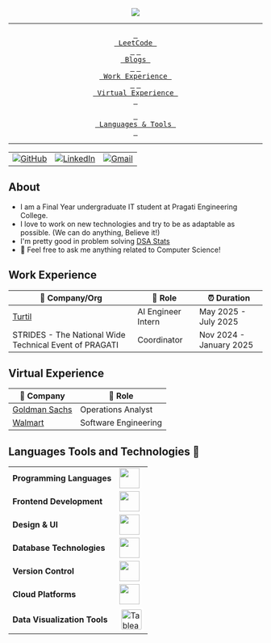 

<!--
**monk0707/monk0707** is a ✨ _special_ ✨ repository because its `README.md` (this file) appears on your GitHub profile.

<!-- ----------- HEAD SECTION ------------ -->

<p align="center">
  <img src="https://readme-typing-svg.herokuapp.com?color=0d8eceF&size=30&center=true&vCenter=true&width=550&height=70&lines=Hey+There+👋,+I'm+Naveen;+A+Software+Developer+🌟;A+Competitive+Programmer+💻;A+Distributed+Systems+Fan+🌐;">
</p>


<div align="center">

---

<span>[<kbd> <br> LeetCode <br> </kbd>](https://leetcode.com/u/utukurinaveensatyasai/)</span>
<span>[<kbd> <br> Blogs <br> </kbd>](https://medium.com/@utukurinaveensatyasai)</span>
<span>[<kbd> <br> Work Experience <br> </kbd>](#work-experience)</span>
<span>[<kbd> <br> Virtual Experience <br> </kbd>](#virtual-experience)</span>

<span>[<kbd> <br> Languages & Tools <br> </kbd>](#languages-tools-and-technologies-)</span>

---

<table>
  <tr>
      <td><a href="https://github.com/utukurinaveensatyasai/"><img src="https://img.shields.io/github/followers/sayannath.svg?label=GitHub&style=social" alt="GitHub"></a></td>
    <td><a href="https://www.linkedin.com/in/utukuri-naveen-satya-s-a55453259/"><img src="https://img.shields.io/badge/LinkedIn--_.svg?style=social&logo=linkedin" alt="LinkedIn"></a></td>
    <td><a href="mailto:utukurinaveensatyasai@gmail.com"><img src="https://img.shields.io/badge/Gmail--_.svg?style=social&logo=gmail" alt="Gmail"></a></td>
  </tr>
</table>

</div>

## About

- I am a Final Year undergraduate IT student at Pragati Engineering College.
- I love to work on new technologies and try to be as adaptable as possible. (We can do anything, Believe it!)
- I'm pretty good in problem solving [DSA Stats](https://leetcode.com/u/utukurinaveensatyasai/)
- 💬 Feel free to ask me anything related to Computer Science!

## Work Experience


| 🏢 Company/Org | 💼 Role | ⏰ Duration |
| --- | --- | --- |
| [Turtil](https://turtil.co/) | AI Engineer Intern | May 2025 - July 2025 |
| STRIDES - The National Wide Technical Event of PRAGATI | Coordinator | Nov 2024 - January 2025 |

## Virtual Experience


| 🏢 Company | 💼 Role |
| --- | --- |
| [Goldman Sachs](https://drive.google.com/file/d/1mmUjFPkscyXoZXsFQzuHRWQjoI5DFaXc/view?usp=sharing) | Operations Analyst |
| [Walmart](https://drive.google.com/file/d/1J_hPFTSQkIRc5shJKVlQcheIrJLxu4-0/view?usp=sharing) | Software Engineering |



## Languages Tools and Technologies 🚀 


<table>
	<tr>
		<td><strong>Programming Languages</strong></td>
		<td><img height="40" src="https://skillicons.dev/icons?i=cpp,py&theme=dark"></td>
	</tr>
	<tr>
		<td><strong>Frontend Development</strong></td>
		<td><img height="40" src="https://skillicons.dev/icons?i=html,css,js,react,vite"></td>
	</tr>
	<tr>
		<td><strong>Design & UI</strong></td>
		<td><img height="40" src="https://skillicons.dev/icons?i=figma,notion&theme=dark"></td>
	</tr>
	<tr>
		<td><strong>Database Technologies</strong></td>
		<td><img height="40" src="https://skillicons.dev/icons?i=mysql,mongodb&theme=dark"></td>
	</tr>
	<tr>
		<td><strong>Version Control</strong></td>
		<td><img height="40" src="https://skillicons.dev/icons?i=git,github&theme=dark"></td>
	</tr>
	<tr>
		<td><strong>Cloud Platforms</strong></td>
		<td><img height="40" src="https://skillicons.dev/icons?i=aws,gcp&theme=dark"></td>
	</tr>
	<tr>
		<td><strong>Data Visualization Tools</strong></td>
		<td>
			<img height="40" src="https://upload.wikimedia.org/wikipedia/commons/4/4b/Tableau_Logo.png" alt="Tableau" title="Tableau" style="background:#fff; padding:4px; border-radius:6px;">
		</td>
	</tr>
</table>


